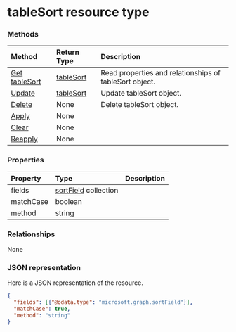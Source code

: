 # tableSort resource type




### Methods

| Method		   | Return Type	|Description|
|:---------------|:--------|:----------|
|[Get tableSort](../api/tablesort_get.md) | [tableSort](tablesort.md) |Read properties and relationships of tableSort object.|
|[Update](../api/tablesort_update.md) | [tableSort](tablesort.md)	|Update tableSort object. |
|[Delete](../api/tablesort_delete.md) | None |Delete tableSort object. |
|[Apply](../api/tablesort_apply.md)|None||
|[Clear](../api/tablesort_clear.md)|None||
|[Reapply](../api/tablesort_reapply.md)|None||

### Properties
| Property	   | Type	|Description|
|:---------------|:--------|:----------|
|fields|[sortField](sortfield.md) collection||
|matchCase|boolean||
|method|string||

### Relationships
None


### JSON representation

Here is a JSON representation of the resource.

<!-- {
  "blockType": "resource",
  "optionalProperties": [

  ],
  "@odata.type": "microsoft.graph.tablesort"
}-->

```json
{
  "fields": [{"@odata.type": "microsoft.graph.sortField"}],
  "matchCase": true,
  "method": "string"
}

```

<!-- uuid: 8fcb5dbc-d5aa-4681-8e31-b001d5168d79
2015-10-25 14:57:30 UTC -->
<!-- {
  "type": "#page.annotation",
  "description": "tableSort resource",
  "keywords": "",
  "section": "documentation",
  "tocPath": ""
}-->